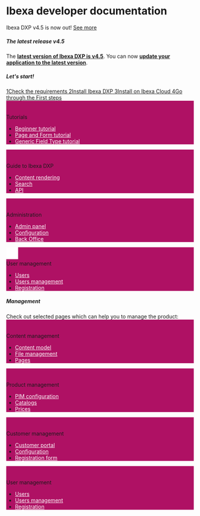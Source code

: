 <div class="front-page">
    <div class="row">
        <h1>Ibexa developer documentation</h1>
    </div>
    <div class="row mt-5 pb-4">
        <div class="col-12">
             <div class="announcement" role="alert">
                <div class="d-flex flex-column flex-md-row justify-content-between align-items-center">
                    <span class="d-flex align-items-center">
                        <!-- <svg class="tile-icon" width="32" height="32" viewBox="0 0 140 140" xmlns="http://www.w3.org/2000/svg">
                            <g transform="scale(4) translate(1)"><path d="M22.293 19.35c-0.735-0.001-1.331-0.598-1.331-1.333 0-0.367 0.148-0.699 0.388-0.94l-0 0c1.367-1.384 2.211-3.287 2.211-5.387s-0.844-4.003-2.212-5.387l0.001 0.001c-0.254-0.243-0.412-0.585-0.412-0.964 0-0.736 0.597-1.333 1.333-1.333 0.381 0 0.725 0.16 0.968 0.417l0.001 0.001c1.846 1.866 2.987 4.433 2.987 7.267s-1.141 5.401-2.988 7.268l0.001-0.001c-0.242 0.243-0.576 0.393-0.946 0.393-0 0-0.001 0-0.001 0h0zM10.683 19c0.242-0.241 0.391-0.575 0.391-0.943s-0.149-0.702-0.391-0.943v0c-1.391-1.385-2.252-3.302-2.252-5.42 0-2.088 0.836-3.981 2.193-5.361l-0.001 0.001c0.236-0.241 0.382-0.571 0.382-0.935 0-0.737-0.597-1.334-1.334-1.334-0.373 0-0.709 0.153-0.951 0.399l-0 0c-1.823 1.862-2.949 4.413-2.949 7.228 0 2.854 1.157 5.439 3.028 7.309l0 0c0.241 0.241 0.574 0.389 0.942 0.389s0.7-0.149 0.942-0.389l-0 0zM27.237 23.060c2.94-2.896 4.762-6.92 4.762-11.37 0-4.413-1.792-8.408-4.689-11.297l-0-0c-0.243-0.255-0.586-0.414-0.966-0.414-0.736 0-1.333 0.597-1.333 1.333 0 0.381 0.159 0.724 0.415 0.967l0.001 0.001c2.413 2.406 3.907 5.734 3.907 9.41 0 3.708-1.519 7.061-3.968 9.471l-0.002 0.002c-0.242 0.241-0.391 0.575-0.391 0.943s0.149 0.702 0.391 0.943v0c0.241 0.242 0.575 0.391 0.943 0.391s0.702-0.149 0.943-0.391v0zM6.667 23.047c0.237-0.24 0.383-0.571 0.383-0.935 0-0.373-0.153-0.71-0.399-0.951l-0-0c-2.449-2.412-3.967-5.765-3.967-9.471 0-3.677 1.493-7.005 3.907-9.412l0-0c0.228-0.239 0.368-0.563 0.368-0.919 0-0.736-0.597-1.333-1.333-1.333-0.356 0-0.679 0.139-0.918 0.366l0.001-0.001c-2.897 2.889-4.689 6.883-4.689 11.297 0 4.45 1.822 8.474 4.76 11.368l0.002 0.002c0.241 0.242 0.575 0.391 0.943 0.391s0.702-0.149 0.943-0.391v0zM20 11.687c0-0.001 0-0.003 0-0.005 0-2.209-1.791-4-4-4s-4 1.791-4 4c0 1.731 1.1 3.206 2.639 3.762l0.028 0.009v15.213c0 0.736 0.597 1.333 1.333 1.333s1.333-0.597 1.333-1.333v0-15.213c1.565-0.565 2.665-2.037 2.667-3.766v-0z" fill="var(--ibexa-jazzberry)"></path></g>
                        </svg> -->
                        Ibexa DXP v4.5 is now out!
                    </span>
                    <span class="d-flex flex-column flex-xs-row flex-sm-row flex-md-row justify-content-between align-items-center ml-md-4">
                        <a href="release_notes/ibexa_dxp_v4.4" class="btn btn-sm btn-announcement-outline mr-4 ml-4 ml-md-0 mb-3 mb-sm-0">
                            See more
                        </a>
                    </span>
                </div>
            </div>
        </div>
    </div>
    <div class="row mt-5">
        <div class="col-lg-12 mb-5 latest-release">
            <h5>
                The latest release
                <span class="pill">v4.5</span>
            </h5>
            <div class="row mt-3">
                <div class="col-lg-12">
                    The <a href="release_notes/ibexa_dxp_v4.5/" style="font-weight: bold";>latest version of Ibexa DXP is v4.5</a>. You can now <a href="update_and_migration/from_4.5/update_from_4.5/" style="font-weight: bold";>update your application to the latest version</a>. 
                </div>
            </div>
        </div>              
    </div>
    <div class="row mt-5">
        <div class="col-lg-12 mb-5 latest-release">
            <h5>
                Let's start!
            </h5>
        </div>              
    </div>
    <div>
    <div class="row">
        <div class="col-lg px-2 px-lg-4">
            <a href="getting_started/requirements/" class="instruction-tile" >
                <span class="instruction-tile-number">1</span>Check the requirements
            </a>
            <a href="getting_started/install_ibexa_dxp/" class="instruction-tile" >
                <span class="instruction-tile-number">2</span>Install Ibexa DXP
            </a>
            <a href="getting_started/install_on_ibexa_cloud/" class="instruction-tile" >
                <span class="instruction-tile-number">3</span>Install on Ibexa Cloud
            </a>
             <a href="getting_started/first_steps/" class="instruction-tile" >
                <span class="instruction-tile-number">4</span>Go through the First steps
            </a>
        </div>
    </div>
    <div>
    <div class="row">
        <div class="col-lg px-2 px-lg-4">
            <div class="info-tile" id="tile2" style = "background: #af1164;">
                <svg class="tile-icon align-middle" width="32" height="32">
                    <use fill="var(--white)" xlink:href="images/ez-icons.svg#publish"></use>
                </svg>
                <div class = "info-tile-title">Tutorials</div>
                <div class="info-tile-body">
                        <ul>
                            <li><a href="tutorials/beginner_tutorial/beginner_tutorial/" style="color: white;" >Beginner tutorial</a></li>
                            <li><a href="tutorials/page_and_form_tutorial/page_and_form_tutorial/" style="color: white;">Page and Form tutorial</a></li>
                            <li><a href="tutorials/generic_field_type/creating_a_point2d_field_type/" style="color: white;">Generic Field Type tutorial</a></li>
                        </ul>
                </div>
            </div>
            <div class="info-tile" id="tile2" style = "background: #af1164;">
                <svg class="tile-icon align-middle" width="32" height="32">
                    <use fill="var(--white)" xlink:href="images/ez-icons.svg#about"></use>
                </svg>
                <div class = "info-tile-title">Guide to Ibexa DXP</div>
                <div class="info-tile-body">
                        <ul>
                            <li><a href="templating/render_content/render_content/" style="color: white;" >Content rendering</a></li>
                            <li><a href="search/search/" style="color: white;" >Search</a></li>
                            <li><a href="api/php_api/php_api/" style="color: white;" >API</a></li>
                        </ul>
                </div>
            </div>
            <div class="info-tile" id="tile2" style = "background: #af1164;">
                <svg class="tile-icon align-middle" width="32" height="32">
                    <use fill="var(--white)" xlink:href="images/ez-icons.svg#settings-config"></use>
                </svg>
                <div class = "info-tile-title">Administration</div>
                <div class="info-tile-body">
                        <ul>
                            <li><a href="administration/admin_panel/admin_panel/" style="color: white;" >Admin panel</a></li>
                            <li><a href="administration/configuration/configuration/" style="color: white;" >Configuration</a></li>
                            <li><a href="administration/back_office/back_office/" style="color: white;" >Back Office</a></li>
                        </ul>
                </div>
            </div>
            <div class="info-tile" id="tile2" style = "background: #af1164;">
                <img class="tile-icon align-middle" width="32" height="32" src="images/content_edit.svg" />
                <div class = "info-tile-title">User management</div>
                <div class="info-tile-body">
                        <ul>
                            <li><a href="users/users/" style="color: white;">Users</a></li>
                            <li><a href="users/user_management/" style="color: white;">Users management</a></li>
                            <li><a href="users/login_and_registration/" style="color: white;">Registration</a></li>
                        </ul>
                </div>
            </div>
        </div>
    </div>
</div>
<div class="row mt-5">
        <div class="col-lg-12 mb-5 latest-release">
            <h5>
                Management
            </h5>
            <div class="row mt-3">
                <div class="col-lg-12">
                    Check out selected pages which can help you to manage the product:</a> 
                </div>
            </div>
        </div>              
    </div>
</div>
<div>
    <div class="row">
        <div class="col-lg px-2 px-lg-4">
            <div class="info-tile" id="tile2" style = "background: #af1164;">
                <svg class="tile-icon align-middle" width="32" height="32">
                    <use fill="var(--white)" xlink:href="images/ez-icons.svg#content-draft"></use>
                </svg>
                <div class = "info-tile-title align-middle">Content management</div>
                <div class="info-tile-body align-middle">
                        <ul>
                            <li><a href="content_management/content_model/" style="color: white;">Content model</a></li>
                            <li><a href="content_management/file_management/file_management/" style="color: white;">File management</a></li>
                            <li><a href="content_management/pages/pages/" style="color: white;">Pages</a></li>
                        </ul>
                </div>
            </div>
            <div class="info-tile" id="tile2" style = "background: #af1164;">
                <svg class="tile-icon" width="32" height="32">
                    <use fill="var(--white)" xlink:href="images/ez-icons.svg#product"></use>
                </svg>
                <div class = "info-tile-title align-middle">Product management</div>
                <div class="info-tile-body align-middle">
                        <ul>
                            <li><a href="pim/pim_configuration/" style="color: white;">PIM configuration</a></li>
                            <li><a href="pim/catalogs/" style="color: white;">Catalogs</a></li>
                            <li><a href="pim/prices/" style="color: white;">Prices</a></li>
                        </ul>
                </div>
            </div>
            <div class="info-tile" id="tile2" style = "background: #af1164;">
                <svg class="tile-icon align-middle" width="32" height="32">
                    <use fill="var(--white)" xlink:href="images/ez-icons.svg#user_group"></use>
                </svg>
                <div class = "info-tile-title align-middle">Customer management</div>
                <div class="info-tile-body align-middle">
                        <ul>
                            <li><a href="customer_management/customer_portal/" style="color: white;">Customer portal</a></li>
                            <li><a href="customer_management/cp_configuration/" style="color: white;">Configuration</a></li>
                            <li><a href="customer_management/create_user_registration_form/" style="color: white;">Registration form</a></li>
                        </ul>
                </div>
            </div>
            <div class="info-tile" id="tile2" style = "background: #af1164;">
                <svg class="tile-icon align-middle" width="32" height="32">
                    <use fill="var(--white)" xlink:href="images/ez-icons.svg#user"></use>
                </svg>
                <div class = "info-tile-title align-middle">User management</div>
                <div class="info-tile-body align-middle">
                        <ul>
                            <li><a href="users/users/" style="color: white;">Users</a></li>
                            <li><a href="users/user_management/" style="color: white;">Users management</a></li>
                            <li><a href="users/login_and_registration/" style="color: white;">Registration</a></li>
                        </ul>
                </div>
            </div>
        </div>
    </div>
</div>
